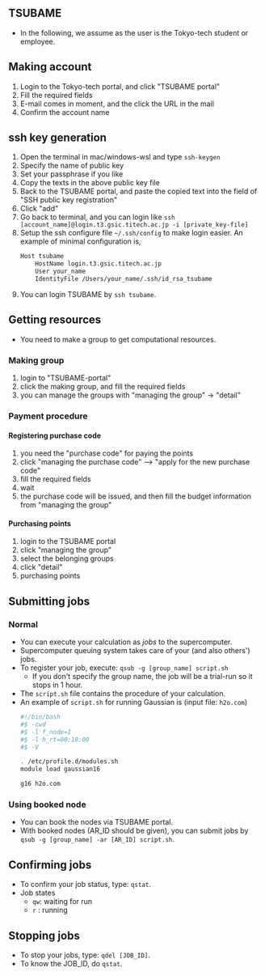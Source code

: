 ## TSUBAME
* In the following, we assume as the user is the Tokyo-tech student or employee.

## Making account
1. Login to the Tokyo-tech portal, and click "TSUBAME portal"
2. Fill the required fields
3. E-mail comes in moment, and the click the URL in the mail
4. Confirm the account name

## ssh key generation
1. Open the terminal in mac/windows-wsl and type `ssh-keygen`
2. Specify the name of public key
3. Set your passphrase if you like
4. Copy the texts in the above public key file
5. Back to the TSUBAME portal, and paste the copied text into the field of "SSH public key registration"
6. Click "add"
7. Go back to terminal, and you can login like `ssh [account_name]@login.t3.gsic.titech.ac.jp -i [private_key-file]`
8. Setup the ssh configure file `~/.ssh/config` to make login easier. An example of minimal configuration is,
    ```bash
    Host tsubame
        HostName login.t3.gsic.titech.ac.jp
        User your_name
        IdentityFile /Users/your_name/.ssh/id_rsa_tsubame
    ```
9. You can login TSUBAME by `ssh tsubame`.

## Getting resources
* You need to make a group to get computational resources.

### Making group
1. login to "TSUBAME-portal"
2. click the making group, and fill the required fields
3. you can manage the groups with "managing the group" -> "detail"

### Payment procedure
#### Registering purchase code
1. you need the "purchase code" for paying the points
2. click "managing the purchase code" --> "apply for the new purchase code"
3. fill the required fields
4. wait
5. the purchase code will be issued, and then fill the budget information from "managing the group"

#### Purchasing points
1. login to the TSUBAME portal
2. click "managing the group"
3. select the belonging groups
4. click "detail"
5. purchasing points

## Submitting jobs
### Normal
* You can execute your calculation as *jobs* to the supercomputer.
* Supercomputer queuing system takes care of your (and also others') jobs.
* To register your job, execute: `qsub -g [group_name] script.sh`
    * If you don't specify the group name, the job will be a trial-run so it stops in 1 hour.
* The `script.sh` file contains the procedure of your calculation.
* An example of `script.sh` for running Gaussian is (input file: `h2o.com`)
    ```bash
    #!/bin/bash
    #$ -cwd
    #$ -l f_node=1
    #$ -l h_rt=00:10:00
    #$ -V

    . /etc/profile.d/modules.sh
    module load gaussian16

    g16 h2o.com
    ```

### Using booked node
* You can book the nodes via TSUBAME portal.
* With booked nodes (AR_ID should be given), you can submit jobs by
`qsub -g [group_name] -ar [AR_ID] script.sh`.

## Confirming jobs
* To confirm your job status, type: `qstat`.
* Job states
    * `qw`: waiting for run
    * `r` : running
    
## Stopping jobs
* To stop your jobs, type: `qdel [JOB_ID]`.
* To know the JOB_ID, do `qstat`.
